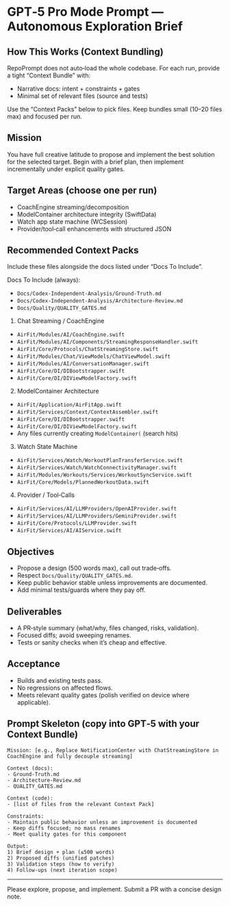 # GPT‑5 Pro Mode Prompt — Autonomous Exploration Brief

## How This Works (Context Bundling)
RepoPrompt does not auto‑load the whole codebase. For each run, provide a tight “Context Bundle” with:
- Narrative docs: intent + constraints + gates
- Minimal set of relevant files (source and tests)

Use the “Context Packs” below to pick files. Keep bundles small (10–20 files max) and focused per run.

## Mission
You have full creative latitude to propose and implement the best solution for the selected target. Begin with a brief plan, then implement incrementally under explicit quality gates.

## Target Areas (choose one per run)
- CoachEngine streaming/decomposition
- ModelContainer architecture integrity (SwiftData)
- Watch app state machine (WCSession)
- Provider/tool‑call enhancements with structured JSON

## Recommended Context Packs
Include these files alongside the docs listed under “Docs To Include”.

Docs To Include (always):
- `Docs/Codex-Independent-Analysis/Ground-Truth.md`
- `Docs/Codex-Independent-Analysis/Architecture-Review.md`
- `Docs/Quality/QUALITY_GATES.md`

1) Chat Streaming / CoachEngine
- `AirFit/Modules/AI/CoachEngine.swift`
- `AirFit/Modules/AI/Components/StreamingResponseHandler.swift`
- `AirFit/Core/Protocols/ChatStreamingStore.swift`
- `AirFit/Modules/Chat/ViewModels/ChatViewModel.swift`
- `AirFit/Modules/AI/ConversationManager.swift`
- `AirFit/Core/DI/DIBootstrapper.swift`
- `AirFit/Core/DI/DIViewModelFactory.swift`

2) ModelContainer Architecture
- `AirFit/Application/AirFitApp.swift`
- `AirFit/Services/Context/ContextAssembler.swift`
- `AirFit/Core/DI/DIBootstrapper.swift`
- `AirFit/Core/DI/DIViewModelFactory.swift`
- Any files currently creating `ModelContainer(` (search hits)

3) Watch State Machine
- `AirFit/Services/Watch/WorkoutPlanTransferService.swift`
- `AirFit/Services/Watch/WatchConnectivityManager.swift`
- `AirFit/Modules/Workouts/Services/WorkoutSyncService.swift`
- `AirFit/Core/Models/PlannedWorkoutData.swift`

4) Provider / Tool‑Calls
- `AirFit/Services/AI/LLMProviders/OpenAIProvider.swift`
- `AirFit/Services/AI/LLMProviders/GeminiProvider.swift`
- `AirFit/Core/Protocols/LLMProvider.swift`
- `AirFit/Services/AI/AIService.swift`

## Objectives
- Propose a design (500 words max), call out trade‑offs.
- Respect `Docs/Quality/QUALITY_GATES.md`.
- Keep public behavior stable unless improvements are documented.
- Add minimal tests/guards where they pay off.

## Deliverables
- A PR‑style summary (what/why, files changed, risks, validation).
- Focused diffs; avoid sweeping renames.
- Tests or sanity checks when it’s cheap and effective.

## Acceptance
- Builds and existing tests pass.
- No regressions on affected flows.
- Meets relevant quality gates (polish verified on device where applicable).

## Prompt Skeleton (copy into GPT‑5 with your Context Bundle)
```
Mission: [e.g., Replace NotificationCenter with ChatStreamingStore in CoachEngine and fully decouple streaming]

Context (docs):
- Ground‑Truth.md
- Architecture‑Review.md
- QUALITY_GATES.md

Context (code):
- [list of files from the relevant Context Pack]

Constraints:
- Maintain public behavior unless an improvement is documented
- Keep diffs focused; no mass renames
- Meet quality gates for this component

Output:
1) Brief design + plan (≤500 words)
2) Proposed diffs (unified patches)
3) Validation steps (how to verify)
4) Follow‑ups (next iteration scope)
```

---

Please explore, propose, and implement. Submit a PR with a concise design note.
